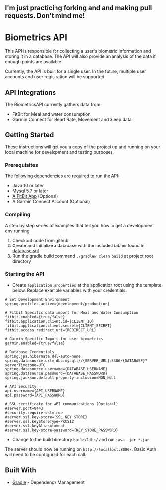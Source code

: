 ## I'm just practicing forking and and making pull requests. Don't mind me!

# Biometrics API

This API is responsible for collecting a user's biometric information and storing it in a database. The API will
also provide an analysis of the data if enough points are available. 

Currently, the API is built for a single user. In the future, multiple user accounts and user registration 
will be supported.

## API Integrations

The BiometricsAPI currently gathers data from: 
* FitBit for Meal and water consumption
* Garmin Connect for Heart Rate, Movement and Sleep data

## Getting Started

These instructions will get you a copy of the project up and running on your local machine for development and testing purposes.

### Prerequisites

The following dependencies are required to run the API:
* Java 10 or later
* Mysql 5.7 or later
* [A FitBit App](https://dev.fitbit.com/getting-started/) (Optional) 
* A Garmin Connect Account (Optional)

### Compiling

A step by step series of examples that tell you how to get a development env running

1. Checkout code from github
2. Create and initialize a database with the included tables found in [database.sql](database.sql)
3. Run the gradle build command `./gradlew clean build` at project root directory

### Starting the API

- Create `application.properties` at the application root using the template below. Replace example variables with your credentials.

```
# Set Development Environment
spring.profiles.active={development/production}

# Fitbit Specific data import for Meal and Water Consumption
fitbit.enabled={true/false}
fitbit.application.client.id={CLIENT_ID}
fitbit.application.client.secret={CLIENT_SECRET}
fitbit.access.redirect_uri={REDIRECT_URL}

# Garmin Specific Import for user biometrics
garmin.enabled={true/false}

# Database Credentials
spring.jpa.hibernate.ddl-auto=none
spring.datasource.url=jdbc:mysql://{SERVER_URL}:3306/{DATABASE}?serverTimezone=UTC
spring.datasource.username={DATABASE_USERNAME}
spring.datasource.password={DATABASE_PASSWORD}
spring.jackson.default-property-inclusion=NON_NULL

# API Security
api.username={API_USERNAME}
api.password={API_PASSWORD}

# SSL certificate for API communications (Optional)
#server.port=8443
#security.require-ssl=true
#server.ssl.key-store={SSL_KEY_STORE}
#server.ssl.keyStoreType=PKCS12
#server.ssl.keyAlias=tomcat
#server.ssl.key-store-password={KEY_STORE_PASSWORD}
```

- Change to the build directory `build/libs/` and run `java -jar *.jar`

The server should now be running on `http://localhost:8080/`. Basic Auth will need to be configured for 
each call.

## Built With

* [Gradle](https://gradle.org/) - Dependency Management
